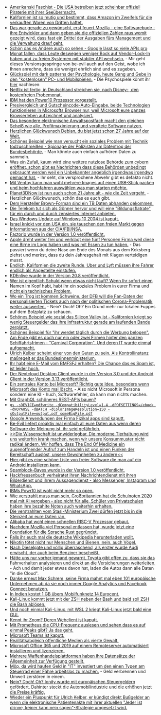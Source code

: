 * [Amerikanski Faschist - Die USA betreiben jetzt scheinbar offiziell Piraterie mit ihrer Seeübermacht.](https://blog.fefe.de/?ts=a1c7f6cf)
* [Kalifornien ist so mutig und bestimmt, dass Amazon im Zweifels für die verkauften Waren von Dritten haftet.](https://blog.fefe.de/?ts=a1c7f302)
* [Das war gerade zu gewünscht, erst feuert Mozilla - eine Softwarebude - ihre Entwickler und dann geben sie die offiziellen Zahlen raus womit gezeigt wird, dass fast ein Drittel der Ausgaben fürs Management und die Verwaltung drauf geht.](https://blog.fefe.de/?ts=a1c7f105)
* [Schön das es Andere auch so sehen - Google lässt so viele APIs pro Monat fallen, dass Leute deswegen weniger Bock auf Vendor-Lock-In haben und zu freien Systemen mit stabiler API wechseln.](https://blog.fefe.de/?ts=a1c6d110) - Mir geht dieses Versionsgespringe von be-evil auch auf den Geist, wobe ich Ihnen anrechne, dass sie wenigst ehrlich sind und es zugeben.
* [Glückspiel mit dark patterns der Psychologie, heute Gang und Gebe in den "kostenlosen" PC- und Mobilspielen.](https://blog.fefe.de/?ts=a1c9859b) - Die Psychospiele könnt ihr [hier](https://www.forbes.com/sites/jamiemadigan/2019/07/06/the-psychology-of-fortnites-battle-pass/) nachlesen
* [Netflix ist fertig, in Deutschland streichen sie, nach Disney-, den kostenfreien Probemonat.](https://www.golem.de/news/streaming-netflix-streicht-kostenlosen-probemonat-in-deutschland-2008-150289.html)
* [IBM hat den Power10 Prozessor vorgestellt.](https://www.planet3dnow.de/cms/57714-ibm-stellt-power10-prozessor-mit-pci-express-5-0-und-ddr5-vor/)
* [Presivergleich und Gutscheincode-Auto-Eingabe, beide Technologien funktionieren in Microsofts Browser nur, weil Microsoft eure ganzes Browserleben aufzeichnet und analysiert.](https://www.bleepingcomputer.com/news/microsoft/new-microsoft-edge-features-will-save-you-money-when-shopping-online/)
* [Das besondere elektronische Anwaltspostfach macht den gleichen Scheiß wie alle, Profitmaximierung und veraltete Software nutzen.](https://tuxproject.de/blog/2020/08/beachtlich-unsicher/)
* [Herzlichen Glückwunsch Debian, du bist jetzt schon 27 Jahre auf der Welt.](https://www.phoronix.com/scan.php?page=news_item&px=Debian-Turns-27)
* [Schönes Beispiel wie man versucht ein soziales Problem mit Technik todzuschmeißen - Spionage der Polizisten am Datentrog der Bundesbehörde.](https://www.golem.de/news/pilotprojekt-hessische-polizei-kontrolliert-beamte-mit-venenscannern-2008-150286.html) - Man könnte auch einfach aufhören Daten zu sammeln.
* [Was ein Zufall, kaum wird eine weitere nutzlose Behörde zum cybern eröffnet, schon gibt es Nachrichten dass diese Behörden unbedingt gebraucht werden weil ein Unbekannter angeblich irgendwas irgendwo gemacht hat.](https://www.golem.de/news/bundeswehr-hackerangriff-auf-fahrdienst-des-bundestages-2008-150285.html) - Ihr seht, die versprochene Abwehr gibt es defakto nicht.
* [Mit Ventoy kann man wohl mehrere Images auf einen USB-Stick packen und beim hochfahren auswählen was man starten möchte.](https://www.ghacks.net/2020/08/16/latest-ventoy-release-introduces-experimental-img-format-support/)
* [Planet3DNow ist nun auch schon 21 Jahre alt - wie die Zeit vergeht.](https://www.planet3dnow.de/cms/57681-21-jahre-planet-3dnow-herzlichen-glueckwunsch-an-die-community/) - Herzlichen Glückwunsch, schön das es euch gibt.
* [Dem Hersteller Brown-Forman sind ein TB Daten abhanden gekommen.](https://www.bleepingcomputer.com/news/security/us-spirits-and-wine-giant-hit-by-cyberattack-1tb-of-data-stolen/)
* [Die Telekom tut sich als Gönner hervor und will eine "Bildungsflatrate" für ein durch und durch zensiertes Internet anbieten.](https://www.golem.de/news/bildung-flatrate-tarif-fuer-schueler-und-lehrer-laptops-geplant-2008-150282.html)
* [Das Windows Update auf Windows 10 2004 ist kaputt.](https://www.golem.de/news/microsoft-windows-10-update-macht-manchen-nutzern-probleme-2008-150294.html)
* [Israel knickt vor den USA ein, sie tauschen den freien Markt gegen Informationen aus der CIA/FBI/NSA.](https://www.golem.de/news/usa-israel-will-offenbar-huawei-und-zte-ausschliessen-2008-150301.html)
* [Factorio wurde in der Version 1.0 veröffentlicht.](https://factorio.com/blog/post/fff-360)
* [Apple dreht weiter frei und verklagt eine fünf Personen Firma weil diese eine Birne im Logo haben und was mit Essen zu tun haben.](https://www.iphoneincanada.ca/news/apple-legal-action-pear-logo/) - Das passiert wenn du deine Nase am Ende des Monats aus dem Koksberg ziehst und merkst, dass du dein Jahresgehalt mit Klagen verteidigen musst.
* [Endlich, Kalifornien die zweite Runde, Uber und Lyft müssen ihre Fahrer endlich als Angestellte einstufen.](https://www.theverge.com/2020/8/10/21362460/uber-lyft-drivers-employees-california-court-ruling)
* [KDEnlive wurde in der Version 20.8 veröffentlicht.](https://www.phoronix.com/scan.php?page=news_item&px=Kdenlive-20.08-Released)
* [Wer ist eigentlich Schuld wenn etwas nicht läuft? Wenn Ihr sofort einen Namen im Kopf habt, habt ihr ein soziales Problem in eurer Firma und nicht ein technisches Problem.](https://utcc.utoronto.ca/~cks/space/blog/sysadmin/BlameAndWorksOnMyLaptop)
* [Wo ein Trog ist kommen Schweine, der DFB will die Fan-Daten der personalisierten Tickets auch nach der politischen Corona-Problematik weiter auswerten.](https://netzpolitik.org/2020/personalisierte-tickets-fussballverband-will-fan-daten-auch-nach-corona-erheben/) - Nein? Doch! Oh? Ein Grund mehr nur lokalen Fuppes auf dem Bolzplatz zu schauen.
* [Schönes Beispiel wie sozial das Silicon Valley ist - Kalifornien kriegt so wenig Steuergelder das ihre Infrastruktur gerade am laufenden Bande zerplatzt.](https://blog.fefe.de/?ts=a1c47411)
* [Schönes Beispiel für "ihr werdet täglich durch die Werbung belogen". Am Ende gibt es doch nur ein oder zwei Firmen hinter den ganzen Schiffahrtsfrimen - "Carnival Corporation". Und deren IT wurde einmal aufgemacht.](https://www.bleepingcomputer.com/news/security/worlds-largest-cruise-line-operator-carnival-hit-by-ransomware/)
* [Ulrich Kelber scheint einer von den Guten zu sein. Als Kontrollinstanz maßregelt er das Bundesinnenministerium.](https://netzpolitik.org/2020/bundesrepublik-vs-bundesrepublik-innenministerium-verklagt-bundesdatenschutzbeauftragten/)
* [Ihr habt eine E-Mail vom BMFSFJ erhalten? Die Chance das es Spam ist, ist leider hoch.](https://www.golem.de/news/spam-webseite-von-bundesministerium-ermoeglichte-phishing-mails-2008-150324.html)
* [Der Nextcloud Desktop Client wurde in der Version 3.0 und der Android Client in der Version 3.13 veröffentlicht.](https://nextcloud.com/blog/production-ready-end-to-end-encryption-and-new-user-interface-arrive-with-nextcloud-desktop-client-3-0/)
* [Ein zentrales Konto bei Microsoft? Richtig gute Idee, besonders wenn Microsoft das Konto mal löscht.](https://www.golem.de/news/microsoft-digitale-amnesie-durch-willkuerliche-kontensperrungen-2008-150217.html) - Also nicht Microsoft in Persona sondern eine KI - huch, Softwarefehler, da kann man nichts machen.
* [Mit GraphQL schöneres REST-APIs bauen?](https://opensource.com/article/20/8/graphql-quarkus)
* [`gs -sDEVICE=pdfwrite -dCompatibilityLevel=1.4 -dPDFSETTINGS=/ebook -dNOPAUSE -dBATCH -dColorImageResolution=150 -sOutputFile=output.pdf someBigFile.pdf`](https://opensource.com/article/20/8/reduce-pdf)
* [Google Anwendungen der Firma Fizikal apps sind kaputt.](https://www.bleepingcomputer.com/news/security/gym-app-management-platform-exposed-info-of-thousands-of-users/)
* [Be-Evil liefert proaktiv mal einfach all eure Daten aus wenn deren Software der Meinung ist, ihr seid gefährlich.](https://www.golem.de/news/blueleaks-google-meldet-nutzerdaten-unaufgefordert-an-behoerden-2008-150328.html)
* [>>Die Wissenschaft ist unwiderlegbar. Die moderne Tierhaltung wird uns weiterhin krank machen, wenn wir unsere Konsummuster nicht radikal ändern. Wir hoffen, dass The End Of Medicine ein augenöffnender Aufruf zum Handeln ist und einen Funken der Bereitschaft auslöst, unsere Gewohnheiten zu ändern<<](https://netzfrauen.org/2020/08/18/vegan-5/)
* [Hier gibt es eine schöne Liste von freier Software die man auf ein Android installieren kann.](https://www.onli-blogging.de/1958/Meine-App-Liste-fuer-Android-F-Droid.html)
* [Spamblock-Bayes wurde in der Version 1.0 veröffentlicht.](https://www.onli-blogging.de/1960/Spamblock-Bayes-1.0-als-reduzierte-modernisierte-Version.html)
* [Hackfressenbuch verheiratet ihren Nachrichtendienst mit ihren Bilderdienst und ihrem Aussagendienst - also Messenger, Instagram und WhatsApp.](https://www.theverge.com/2020/8/14/21369737/facebook-merging-instagram-messenger-chats-update)
* [IBMs Powr10 ist wohl nicht mehr so open.](https://www.phoronix.com/scan.php?page=news_item&px=POWER10-Libre-HW-Slow-Start)
* [Wie verstrahlt muss man sein, Großbritannien hat die Schulnoten 2020 mal mit KI vergeben - also nicht für alle, Schüler von Privatschulen haben ihre bezahlte Noten auch weiterhin erhalten.](https://netzpolitik.org/2020/fuck-the-algorithm-jugendproteste-in-grossbritannien-gegen-maschinelle-notenvergabe-erfolgreich/)
* [Die verstrahlten vom Stasi-Ministerium Zwei dürfen jetzt bis in die Steinzeit an eure Daten ran.](https://blog.fefe.de/?ts=a1c5209c)
* [Alibaba hat wohl einen schnellen RISC-V Prozessor gebaut.](https://www.phoronix.com/scan.php?page=news_item&px=Alibaba-XT910-RISC-V-Speed)
* [Nachdem Mozilla viel Personal entlassen hat, wurde jetzt eine Foundation für die Sprache Rust gegründet.](https://lwn.net/Articles/829031)
* [Falls ihr euch mal die deutsche Wikipedia herunterladen wollt.](https://dumps.wikimedia.org/dewiki/latest/)
* [Nikotin tötet nicht nur Menschen und Bienen, nein, auch Vögel.](https://blog.fefe.de/?ts=a1c22958)
* [Nach Dieselgate und völlig überraschend, als erster wurde Audi erwischt, der auch beim Benziner bescheißt.](https://blog.fefe.de/?ts=a1c21a14)
* [Hätte uns nur vorher jemand gewarnt, Toyota gibt offen zu, dass sie das Fahrverhalten analysieren und direkt an die Versicherungen weiterleiten.](https://www.golem.de/news/toyota-misst-fahrverhalten-das-connected-car-wird-zum-versicherungspraemien-albtraum-2008-150347.html) - Ach und damit jeder etwas davon hat, laden die Autos dann alle Daten "in die Cloud".
* [Danke erneut Max Schrem, seine Firma mahnt mal eben 101 europäische Unternehmen ab da sie noch immer Google Analytics und Facebook Connect benutzen.](https://netzpolitik.org/2020/eugh-urteil-zu-privacy-shield-max-schrems-geht-gegen-101-europaeische-firmen-vor/)
* [In Indien kostet 1 GB übers Mobilfunknetz 14 Eurocent.](https://www.golem.de/news/telekommunikationsanbieter-warum-us-tech-firmen-so-heiss-auf-jio-sind-2008-150129.html)
* [Kali-Linux kommt jetzt mit der ZSH neben der Bash und bald soll ZSH die Bash ablösen.](https://www.bleepingcomputer.com/news/linux/kali-linux-20203-begins-journey-of-replacing-bash-with-zsh/)
* [Und noch einmal Kali-Linux, mit WSL 2 kriegt Kali-Linux jetzt bald eine GUI.](https://www.bleepingcomputer.com/news/security/kali-linux-gets-a-gui-desktop-in-windows-subsystem-for-linux/)
* [Kennt ihr Zoom? Deren Webclient ist kaputt.](https://www.bleepingcomputer.com/news/technology/zoom-web-client-outage-prevents-users-from-joining-meetings/)
* [Mit Prometheus die CPU-Frequenz auslesen und sehen dass es auf einmal Peaks gibt? Ja das geht.](https://utcc.utoronto.ca/~cks/space/blog/linux/PrometheusVsCPUFrequency)
* [Microsoft Teams ist kaputt.](https://www.bleepingcomputer.com/news/microsoft/microsoft-teams-users-cant-join-meetings-hosted-in-north-america/)
* [Realitätsabgleich öffentliche Medien als vierte Gewalt.](https://blog.fefe.de/?ts=a1c3da42)
* [Microsoft Office 365 und 2019 auf einem Remoteserver automatisiert installieren und lizenzieren.](https://www.windowspro.de/sebastian-kerschenlohr/office-365-2019-remote-desktop-session-host-lizenzierung-installation)
* [Mehrere Waffenhandelsplattformen haben ihre Datensätze der Allgemeinheit zur Verfügung gestellt.](https://www.bleepingcomputer.com/news/security/gun-exchange-site-confirms-data-breach-after-database-posted-online/)
* [Möp, da wird haufen Geld in "IT" investiert um den einen Typen am Steuerrad einer Fähre arbeitslos zu machen.](https://www.golem.de/news/vodafone-5g-netz-soll-autonome-faehren-auf-kieler-foerde-ermoeglichen-2008-150367.html) - Geld verbrennen und Umwelt zerstören in einem.
* [Nein? Doch! Oh? Ionity wurde mit europäischen Steuergeldern gefördert. Dahinter steckt die Automobilindustrie und die erhöhen jetzt die Preise kräftig.](https://www.golem.de/news/gleichstrom-schnelllader-maingau-erhoeht-preise-fuer-ionity-deutlich-2008-150369.html)
* [Wieder ein Pluspunkt für Ulrich Kelber, er kündigt direkt Bußgelder an wenn die elektronische Patientenakte mit ihrer aktuellen "Jeder ist drinne, keiner kann nein sagen"-Strategie umgesetzt wird.](https://netzpolitik.org/2020/elektronische-patientenakte-datenschuetzerinnen-halten-patientendaten-schutz-gesetz-fuer-rechtswidrig/)
